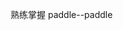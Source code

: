 <!--
 * @Description: 
 * @Version: 2.0
 * @Autor: lxp
 * @Date: 2021-07-16 20:20:30
 * @LastEditors: lxp
 * @LastEditTime: 2021-07-16 20:20:40
-->
熟练掌握 paddle--paddle